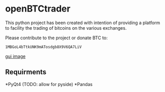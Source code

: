 openBTCtrader
=============

This python project has been created with intention of providing
a platform to facility the trading of bitcoins on the various
exchanges.

Please contribute to the project or donate BTC to:

`1MBGoL4bTtkUNK9mATosdgb8X9V6QA7LiV`

[gui image](https://raw.github.com/onlyjus/openBTCtrader/master/screenshot.png)

Requirments
-----------
*PyQt4 (TODO: allow for pyside)
*Pandas